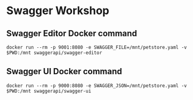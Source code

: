 # Swagger Workshop

## Swagger Editor Docker command
```
docker run --rm -p 9001:8080 -e SWAGGER_FILE=/mnt/petstore.yaml -v $PWD:/mnt swaggerapi/swagger-editor
```

## Swagger UI Docker command
```
docker run --rm -p 9000:8080 -e SWAGGER_JSON=/mnt/petstore.yaml -v $PWD:/mnt swaggerapi/swagger-ui
```